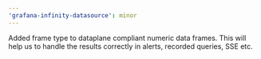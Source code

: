 ```yaml
---
'grafana-infinity-datasource': minor
---
```


Added frame type to dataplane compliant numeric data frames. This will help us to handle the results correctly in alerts, recorded queries, SSE etc.
